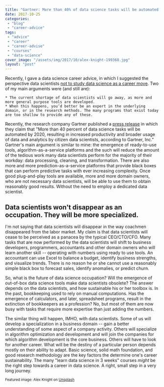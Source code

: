 ```yaml
---
title: "Gartner: More than 40% of data science tasks will be automated by 2020. So what?"
date: 2017-10-25
categories: 
 - "blog"
 - "career-advice"
tags: 
 - "advice"
 - "career"
 - "career-advise"
 - "courses"
 - "data-science"
cover_image: "/assets/img/2017/10/alex-knight-199368.jpg"
layout: "post"
---
```


Recently, I gave a data science career advice, in which I suggested the perspective data scientists [not to study data science as a career move](http://gorelik.net/2017/05/29/dont-study-data-science/). Two of my main arguments were (and still are):

    * The current shortage of data scientists will go away, as more and more general purpose tools are developed.
    * When this happens, you’d better be an expert in the underlying domain, or in the research methods. The many programs that exist today are too shallow to provide any of these.

Recently, the research company Gartner published a [press release](https://www.gartner.com/newsroom/id/3570917) in which they claim that "More than 40 percent of data science tasks will be automated by 2020, resulting in increased productivity and broader usage of data and analytics by citizen data scientists, according to Gartner, Inc." Gartner's main argument is similar to mine: the emergence of ready-to-use tools, algorithm-as-a-service platforms and the such will reduce the amount of the tedious work many data scientists perform for the majority of their workday: data processing, cleaning, and transformation. There are also more and more prediction-as-a-service platforms that provide black boxes that can perform predictive tasks with ever increasing complexity. Once good plug-and-play tools are available, more and more domain owners, who are not necessary data scientists, will be able to use them to obtain reasonably good results. Without the need to employ a dedicated data scientist.

## Data scientists won't disappear as an occupation. They will be more specialized.

I'm not saying that data scientists will disappear in the way coachmen disappeared from the labor market. My claim is that data scientists will cease to be perceived as a panacea by the typical CEO/CTO/CFO. Many tasks that are now performed by the data scientists will shift to business developers, programmers, accountants and other domain owners who will learn another skill -- operating with numbers using ready to use tools. An accountant can use Excel to balance a budget, identify business strengths, and visualize trends. There is no reason he or she cannot use a reasonably simple black box to forecast sales, identify anomalies, or predict churn.

So, what is the future of data science occupation? Will the emergence of out-of-box data science tools make data scientists obsolete? The answer depends on the data scientists, and how sustainable his or her toolbox is. In the past, bookkeeping used to rely on manual computations. Has the emergence of calculators, and later, spreadsheet programs, result in the extinction of bookkeepers as a profession? No, but most of them are now busy with tasks that require more expertise than just adding the numbers.

The similar thing will happen, IMHO, with data scientists. Some of us will develop a specialization in a business domain -- gain a better understanding of some aspect of a company activity. Others will specialize in algorithm optimization and development and will join the companies for which algorithm development is the core business. Others will have to look for another career. What will be the destiny of a particular person depends mostly on their ability to adapt. Basic science, solid math foundation, and good research methodology are the key factors the determine one's career sustainability. The many "learn data science in 3 weeks" courses *might* be the right step towards a career in data science. A right, small step in a very long journey.

<small>Featured image: Alex Knight on <a href="https://unsplash.com/photos/2EJCSULRwC8" target="_blank" rel="noopener">Unsplash</a></small>
